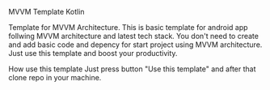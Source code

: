 MVVM Template Kotlin

Template for MVVM Architecture. This is basic template for android app follwing MVVM architecture and latest tech stack. You don't need to create and add basic code and depency for start project using MVVM architecture. Just use this template and boost your productivity.



How use this template
Just press button "Use this template" and after that clone repo in your machine.
